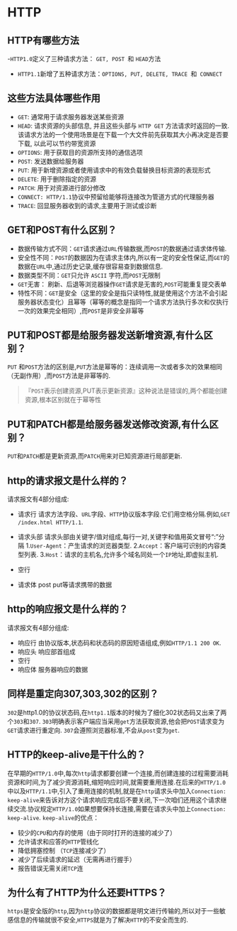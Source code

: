 # HTTP
## HTTP有哪些方法
-`HTTP1.0`定义了三种请求方法： `GET, POST `和 `HEAD`方法
- `HTTP1.1`新增了五种请求方法：`OPTIONS, PUT, DELETE, TRACE `和` CONNECT`

## 这些方法具体哪些作用
- `GET`: 通常用于请求服务器发送某些资源
- `HEAD`: 请求资源的头部信息, 并且这些头部与 `HTTP GET` 方法请求时返回的一致. 该请求方法的一个使用场景是在下载一个大文件前先获取其大小再决定是否要下载, 以此可以节约带宽资源
- `OPTIONS`: 用于获取目的资源所支持的通信选项
- `POST`: 发送数据给服务器
- `PUT`: 用于新增资源或者使用请求中的有效负载替换目标资源的表现形式
- `DELETE`: 用于删除指定的资源
- `PATCH`: 用于对资源进行部分修改
- `CONNECT: HTTP/1.1`协议中预留给能够将连接改为管道方式的代理服务器
- `TRACE`: 回显服务器收到的请求,主要用于测试或诊断
## GET和POST有什么区别？
- 数据传输方式不同：`GET`请求通过`URL`传输数据,而`POST`的数据通过请求体传输.
- 安全性不同：`POST`的数据因为在请求主体内,所以有一定的安全性保证,而`GET`的数据在`URL`中,通过历史记录,缓存很容易查到数据信息.
- 数据类型不同：`GET`只允许 `ASCII` 字符,而`POST`无限制
- `GET`无害： 刷新、后退等浏览器操作`GET`请求是无害的,`POST`可能重复提交表单
- 特性不同：`GET`是安全（这里的安全是指只读特性,就是使用这个方法不会引起服务器状态变化）且幂等（幂等的概念是指同一个请求方法执行多次和仅执行一次的效果完全相同）,而`POST`是非安全非幂等
## PUT和POST都是给服务器发送新增资源,有什么区别？
`PUT` 和`POST`方法的区别是,`PUT`方法是幂等的：连续调用一次或者多次的效果相同（无副作用）,而`POST`方法是非幂等的.
> 『`POST`表示创建资源,PUT表示更新资源』这种说法是错误的,两个都能创建资源,根本区别就在于幂等性
## PUT和PATCH都是给服务器发送修改资源,有什么区别？
`PUT`和`PATCH`都是更新资源,而`PATCH`用来对已知资源进行局部更新.

## http的请求报文是什么样的？
请求报文有4部分组成:
- 请求行
请求方法字段、`URL`字段、`HTTP`协议版本字段.它们用空格分隔.例如,`GET /index.html HTTP/1.1`.
- 请求头部
请求头部由关键字/值对组成,每行一对,关键字和值用英文冒号“:”分隔
1.`User-Agent`：产生请求的浏览器类型.
2.`Accept`：客户端可识别的内容类型列表.
3.`Host`：请求的主机名,允许多个域名同处一个`IP`地址,即虚拟主机.
- 空行

- 请求体
post put等请求携带的数据
## http的响应报文是什么样的？
请求报文有4部分组成:
- 响应行
由协议版本,状态码和状态码的原因短语组成,例如`HTTP/1.1 200 OK`.
- 响应头
响应部首组成
- 空行
- 响应体
服务器响应的数据

## 同样是重定向307,303,302的区别？
`302`是http1.0的协议状态码,在`http1.1`版本的时候为了细化302状态码又出来了两个`303`和`307`.
`303`明确表示客户端应当采用`get`方法获取资源,他会把`POST`请求变为`GET`请求进行重定向.
`307`会遵照浏览器标准,不会从`post`变为`get`.
## HTTP的keep-alive是干什么的？
在早期的`HTTP/1.0`中,每次`http`请求都要创建一个连接,而创建连接的过程需要消耗资源和时间,为了减少资源消耗,缩短响应时间,就需要重用连接.在后来的`HTTP/1.0`中以及`HTTP/1.1`中,引入了重用连接的机制,就是在`http`请求头中加入`Connection: keep-alive`来告诉对方这个请求响应完成后不要关闭,下一次咱们还用这个请求继续交流.协议规定`HTTP/1.0`如果想要保持长连接,需要在请求头中加上`Connection: keep-alive`.
`keep-alive`的优点：
- 较少的`CPU`和内存的使用（由于同时打开的连接的减少了）
- 允许请求和应答的`HTTP`管线化
- 降低拥塞控制 （`TCP`连接减少了）
- 减少了后续请求的延迟（无需再进行握手）
- 报告错误无需关闭`TCP`连
## 为什么有了HTTP为什么还要HTTPS？
`https`是安全版的`http`,因为`http`协议的数据都是明文进行传输的,所以对于一些敏感信息的传输就很不安全,`HTTPS`就是为了解决`HTTP`的不安全而生的.


<Vssue title="interview-http" />